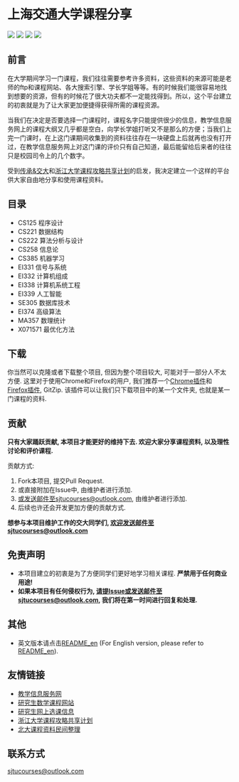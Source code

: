 # 上海交通大学课程分享

[![](https://img.shields.io/badge/watchers-176-blue.svg)](https://github.com/CoolPhilChen/SJTU-Courses/watchers)
[![](https://img.shields.io/badge/stars-3k+-blue.svg)](https://github.com/CoolPhilChen/SJTU-Courses/stargazers)
[![](https://img.shields.io/badge/forks-1k+-blue.svg)](https://github.com/CoolPhilChen/SJTU-Courses/network/members)
![](https://img.shields.io/badge/repo%20size-777%20MB-blue.svg)

## 前言

在大学期间学习一门课程，我们往往需要参考许多资料，这些资料的来源可能是老师的ftp和课程网站、各大搜索引擎、学长学姐等等。有的时候我们能很容易地找到想要的资源，但有的时候花了很大功夫都不一定能找得到。所以，这个平台建立的初衷就是为了让大家更加便捷得获得所需的课程资源。

当我们在决定是否要选择一门课程时，课程名字只能提供很少的信息，教学信息服务网上的课程大纲又几乎都是空白，向学长学姐打听又不是那么的方便；当我们上完一门课时，在上这门课期间收集到的资料往往存在一块硬盘上后就再也没有打开过，在教学信息服务网上对这门课的评价只有自己知道，最后能留给后来者的往往只是校园司令上的几个数字。

受到[传承&交大](http://share.sjtu.edu.cn)和[浙江大学课程攻略共享计划](https://github.com/QSCTech/zju-icicles)的启发，我决定建立一个这样的平台供大家自由地分享和使用课程资料。

## 目录
- CS125 程序设计
- CS221 数据结构
- CS222 算法分析与设计
- CS258 信息论
- CS385 机器学习
- EI331 信号与系统
- EI332 计算机组成
- EI338 计算机系统工程
- EI339 人工智能
- SE305 数据库技术
- EI374 高级算法
- MA357 数理统计
- X071571 最优化方法

## 下载
你当然可以克隆或者下载整个项目, 但因为整个项目较大, 可能对于一部分人不太方便. 这里对于使用Chrome和Firefox的用户, 我们推荐一个[Chrome插件](https://chrome.google.com/webstore/detail/gitzip-for-github/ffabmkklhbepgcgfonabamgnfafbdlkn?hl=en)和[Firefox插件](https://addons.mozilla.org/en-US/firefox/addon/gitzip/), GitZip. 该插件可以让我们只下载项目中的某一个文件夹, 也就是某一门课程的资料. 


## 贡献 
**只有大家踊跃贡献, 本项目才能更好的维持下去. 欢迎大家分享课程资料, 以及理性讨论和评价课程.** 

贡献方式:

1. Fork本项目, 提交Pull Request.
2. 或直接附加在Issue中, 由维护者进行添加.
3. 或发送邮件至sjtucourses@outlook.com, 由维护者进行添加.
4. 后续也许还会开发更加方便的贡献方式.

**想参与本项目维护工作的交大同学们, 欢迎发送邮件至sjtucourses@outlook.com**


## 免责声明
- 本项目建立的初衷是为了方便同学们更好地学习相关课程. **严禁用于任何商业用途!**
- **如果本项目有任何侵权行为, 请提Issue或发送邮件至sjtucourses@outlook.com, 我们将在第一时间进行回复和处理.**


## 其他
- 英文版本请点击[README_en](https://github.com/CoolPhilChen/SJTU-Courses/blob/master/README_en.md) (For English version, please refer to [README_en](https://github.com/CoolPhilChen/SJTU-Courses/blob/master/README_en.md)).

## 友情链接
- [教学信息服务网](http://electsys.sjtu.edu.cn)
- [研究生数学课程网站](http://math.sjtu.edu.cn/course/Ngraduate/)
- [研究生网上选课信息](http://www.yjs.sjtu.edu.cn:81/epstar/web/outer/KKBJ_CX/kkbj.jsp)
- [浙江大学课程攻略共享计划](https://github.com/QSCTech/zju-icicles)
- [北大课程资料民间整理](https://github.com/lib-pku/libpku)

## 联系方式
sjtucourses@outlook.com